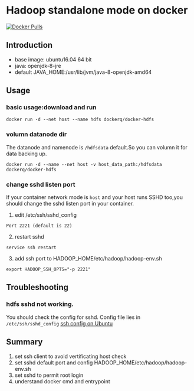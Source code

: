 # Hadoop standalone mode on docker
[![Docker Pulls](https://img.shields.io/docker/pulls/dockerq/docker-hdfs.svg?maxAge=2592000)]()

## Introduction
- base image: ubuntu16.04 64 bit
- java: openjdk-8-jre
- default JAVA_HOME:/usr/lib/jvm/java-8-openjdk-amd64

## Usage
### basic usage:download and run
  ```
  docker run -d --net host --name hdfs dockerq/docker-hdfs
  ```

### volumn datanode dir
The datanode and namenode is `/hdfsdata` default.So you can volumn it for data backing up.
  ```
  docker run -d --name --net host -v host_data_path:/hdfsdata dockerq/docker-hdfs
  ```

### change sshd listen port
If your container network mode is `host` and your host runs SSHD too,you should change the sshd listen port in your container.

1. edit /etc/ssh/sshd_config
  ```
  Port 2221 (default is 22)
  ```
2. restart sshd
  ```
  service ssh restart
  ```
3. add ssh port to HADOOP_HOME/etc/hadoop/hadoop-env.sh
  ```
  export HADOOP_SSH_OPTS="-p 2221"
  ```

## Troubleshooting
### hdfs sshd not working.
You should check the config for sshd. Config file lies in `/etc/ssh/sshd_config`
[ssh config on Ubuntu](https://help.ubuntu.com/community/SSH/OpenSSH/Configuring?highlight=%28%28SSH%29%29)

## Summary
1. set ssh client to avoid vertificating host check
2. set sshd default port and config HADOOP_HOME/etc/hadoop/hadoop-env.sh
3. set sshd to permit root login
4. understand docker cmd and entrypoint


